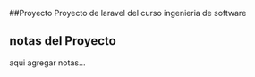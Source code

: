 ##Proyecto
Proyecto de laravel del curso ingenieria de software
## notas del Proyecto
aqui agregar notas...
